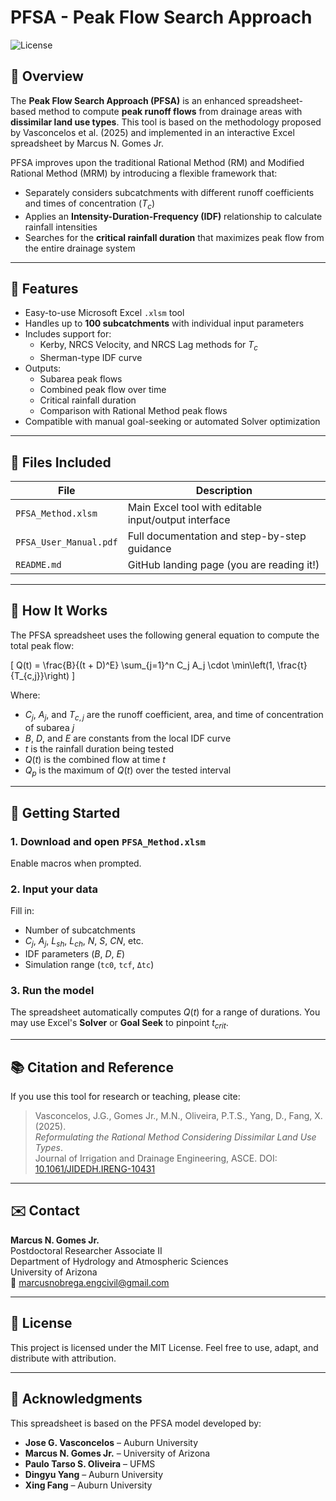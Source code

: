 # PFSA - Peak Flow Search Approach

![License](https://img.shields.io/badge/license-MIT-blue.svg)

## 📌 Overview

The **Peak Flow Search Approach (PFSA)** is an enhanced spreadsheet-based method to compute **peak runoff flows** from drainage areas with **dissimilar land use types**. This tool is based on the methodology proposed by Vasconcelos et al. (2025) and implemented in an interactive Excel spreadsheet by Marcus N. Gomes Jr.

PFSA improves upon the traditional Rational Method (RM) and Modified Rational Method (MRM) by introducing a flexible framework that:
- Separately considers subcatchments with different runoff coefficients and times of concentration ($T_c$)
- Applies an **Intensity-Duration-Frequency (IDF)** relationship to calculate rainfall intensities
- Searches for the **critical rainfall duration** that maximizes peak flow from the entire drainage system

---

## 🔧 Features

- Easy-to-use Microsoft Excel `.xlsm` tool
- Handles up to **100 subcatchments** with individual input parameters
- Includes support for:
  - Kerby, NRCS Velocity, and NRCS Lag methods for $T_c$
  - Sherman-type IDF curve
- Outputs:
  - Subarea peak flows
  - Combined peak flow over time
  - Critical rainfall duration
  - Comparison with Rational Method peak flows
- Compatible with manual goal-seeking or automated Solver optimization

---

## 📁 Files Included

| File | Description |
|------|-------------|
| `PFSA_Method.xlsm` | Main Excel tool with editable input/output interface |
| `PFSA_User_Manual.pdf` | Full documentation and step-by-step guidance |
| `README.md` | GitHub landing page (you are reading it!) |

---

## 🧠 How It Works

The PFSA spreadsheet uses the following general equation to compute the total peak flow:

\[
Q(t) = \frac{B}{(t + D)^E} \sum_{j=1}^n C_j A_j \cdot \min\left(1, \frac{t}{T_{c,j}}\right)
\]

Where:
- $C_j$, $A_j$, and $T_{c,j}$ are the runoff coefficient, area, and time of concentration of subarea $j$
- $B$, $D$, and $E$ are constants from the local IDF curve
- $t$ is the rainfall duration being tested
- $Q(t)$ is the combined flow at time $t$
- $Q_p$ is the maximum of $Q(t)$ over the tested interval

---

## 🚀 Getting Started

### 1. Download and open `PFSA_Method.xlsm`
Enable macros when prompted.

### 2. Input your data
Fill in:
- Number of subcatchments
- $C_j$, $A_j$, $L_{sh}$, $L_{ch}$, $N$, $S$, $CN$, etc.
- IDF parameters ($B$, $D$, $E$)
- Simulation range (`tc0`, `tcf`, `Δtc`)

### 3. Run the model
The spreadsheet automatically computes $Q(t)$ for a range of durations.
You may use Excel's **Solver** or **Goal Seek** to pinpoint $t_{crit}$.

---

## 📚 Citation and Reference

If you use this tool for research or teaching, please cite:

> Vasconcelos, J.G., Gomes Jr., M.N., Oliveira, P.T.S., Yang, D., Fang, X. (2025).  
> *Reformulating the Rational Method Considering Dissimilar Land Use Types*.  
> Journal of Irrigation and Drainage Engineering, ASCE. DOI: [10.1061/JIDEDH.IRENG-10431](https://doi.org/10.1061/JIDEDH.IRENG-10431)

---

## ✉️ Contact

**Marcus N. Gomes Jr.**  
Postdoctoral Researcher Associate II  
Department of Hydrology and Atmospheric Sciences  
University of Arizona  
📧 [marcusnobrega.engcivil@gmail.com](mailto:marcusnobrega.engcivil@gmail.com)

---

## 🧾 License

This project is licensed under the MIT License. Feel free to use, adapt, and distribute with attribution.

---

## 🙌 Acknowledgments

This spreadsheet is based on the PFSA model developed by:

- **Jose G. Vasconcelos** – Auburn University  
- **Marcus N. Gomes Jr.** – University of Arizona  
- **Paulo Tarso S. Oliveira** – UFMS  
- **Dingyu Yang** – Auburn University  
- **Xing Fang** – Auburn University  
